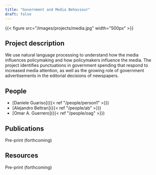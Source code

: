 ```yaml
---
title: "Government and Media Behaviour"
draft: false
---
```


{{< figure src="/images/projects/media.jpg" width="500px" >}}

## Project description

We use natural language processing to understand how the media influences policymaking and how policymakers influence the media. 
The project identifies punctuations in government spending that respond to increased media attention, as well as the growing role of government advertisements in the editorial decisions of newspapers.


## People
* [Daniele Guariso]({{< ref "/people/person1" >}}) 
* [Alejandro Beltran]({{< ref "/people/ab" >}}) 
* [Omar A. Guerrero]({{< ref "/people/oag" >}}) 

## Publications

Pre-print (forthcoming)


## Resources

Pre-print (forthcoming)

